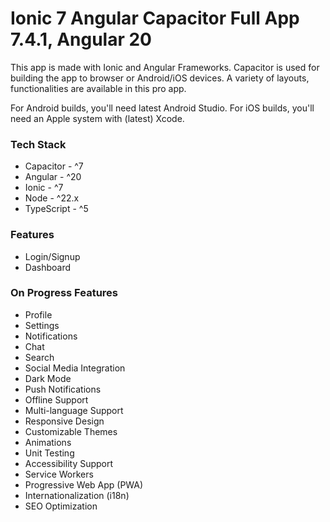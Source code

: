 # Ionic 7 Angular Capacitor Full App 7.4.1, Angular 20

This app is made with Ionic and Angular Frameworks. Capacitor is used for building the app to browser or Android/iOS devices.
A variety of layouts, functionalities are available in this pro app.

For Android builds, you'll need latest Android Studio.
For iOS builds, you'll need an Apple system with (latest) Xcode.


### Tech Stack
* Capacitor - ^7
* Angular - ^20
* Ionic - ^7
* Node - ^22.x
* TypeScript - ^5

### Features
* Login/Signup
* Dashboard

### On Progress Features
* Profile
* Settings
* Notifications
* Chat
* Search
* Social Media Integration
* Dark Mode
* Push Notifications
* Offline Support
* Multi-language Support
* Responsive Design
* Customizable Themes
* Animations
* Unit Testing
* Accessibility Support
* Service Workers
* Progressive Web App (PWA)
* Internationalization (i18n)
* SEO Optimization

